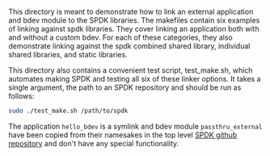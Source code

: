 This directory is meant to demonstrate how to link an external application and bdev
module to the SPDK libraries. The makefiles contain six examples of linking against spdk
libraries. They cover linking an application both with and without a custom bdev. For each of
these categories, they also demonstrate linking against the spdk combined shared library,
individual shared libraries, and static libraries.

This directory also contains a convenient test script, test_make.sh, which automates making SPDK
and testing all six of these linker options. It takes a single argument, the path to an SPDK
repository and should be run as follows:

~~~bash
sudo ./test_make.sh /path/to/spdk
~~~

The application `hello_bdev` is a symlink and bdev module `passthru_external` have been copied from their namesakes
in the top level [SPDK github repository](https://github.com/spdk/spdk) and don't have any special
functionality.
